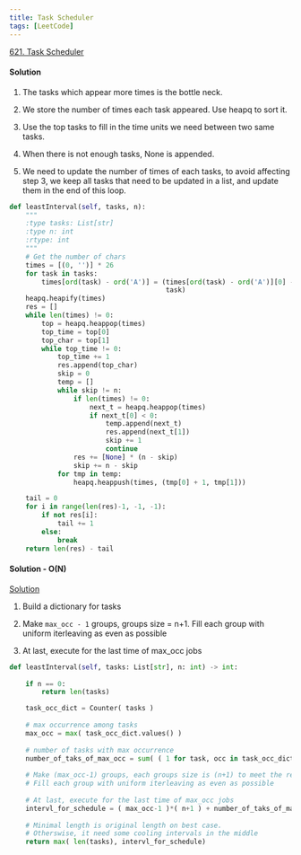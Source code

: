 ```yaml
---
title: Task Scheduler
tags: [LeetCode]
---
```


[621. Task Scheduler](https://leetcode.com/problems/task-scheduler/)
#### Solution  
1. The tasks which appear more times is the bottle neck. 

1. We store the number of times each task appeared. Use heapq to sort it.

1. Use the top tasks to fill in the time units we need between two same tasks.

1. When there is not enough tasks, None is appended.

1. We need to update the number of times of each tasks, to avoid affecting step 3, we keep all tasks that need to be updated in a list,
and update them in the end of this loop.
 
```python
def leastInterval(self, tasks, n):
    """
    :type tasks: List[str]
    :type n: int
    :rtype: int
    """
    # Get the number of chars
    times = [(0, '')] * 26
    for task in tasks:
        times[ord(task) - ord('A')] = (times[ord(task) - ord('A')][0] - 1,
                                       task)
    heapq.heapify(times) 
    res = []
    while len(times) != 0:
        top = heapq.heappop(times)
        top_time = top[0]
        top_char = top[1]
        while top_time != 0:
            top_time += 1
            res.append(top_char)
            skip = 0
            temp = []
            while skip != n:
                if len(times) != 0:
                    next_t = heapq.heappop(times)
                    if next_t[0] < 0:
                        temp.append(next_t)
                        res.append(next_t[1])
                        skip += 1
                        continue
                res += [None] * (n - skip)
                skip += n - skip
            for tmp in temp:
                heapq.heappush(times, (tmp[0] + 1, tmp[1]))

    tail = 0
    for i in range(len(res)-1, -1, -1):
        if not res[i]:
            tail += 1
        else:
            break
    return len(res) - tail
```
#### Solution - O(N)
[Solution](https://leetcode.com/problems/task-scheduler/discuss/476819/Python-O(-n-)-sol.-based-on-dictionary-95%2B-With-explanation)

1. Build a dictionary for tasks

1. Make `max_occ - 1` groups, groups size = n+1. Fill each group with uniform iterleaving as even as possible

1. At last, execute for the last time of max_occ jobs

```python
def leastInterval(self, tasks: List[str], n: int) -> int:
        
    if n == 0:
        return len(tasks)

    task_occ_dict = Counter( tasks )
    
    # max occurrence among tasks
    max_occ = max( task_occ_dict.values() )
    
    # number of tasks with max occurrence
    number_of_taks_of_max_occ = sum( ( 1 for task, occ in task_occ_dict.items() if occ == max_occ ) )
    
    # Make (max_occ-1) groups, each groups size is (n+1) to meet the requirement of cooling
    # Fill each group with uniform iterleaving as even as possible
    
    # At last, execute for the last time of max_occ jobs
    intervl_for_schedule = ( max_occ-1 )*( n+1 ) + number_of_taks_of_max_occ
    
    # Minimal length is original length on best case.
    # Otherswise, it need some cooling intervals in the middle
    return max( len(tasks), intervl_for_schedule)
```